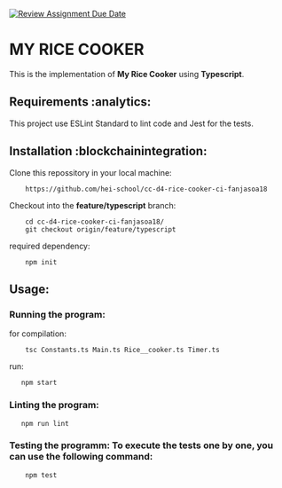 [![Review Assignment Due Date](https://classroom.github.com/assets/deadline-readme-button-24ddc0f5d75046c5622901739e7c5dd533143b0c8e959d652212380cedb1ea36.svg)](https://classroom.github.com/a/__xb4cFP)

# MY RICE COOKER

This is the implementation of __My Rice Cooker__ using __Typescript__.

## Requirements :analytics:

This project use ESLint Standard to lint code and Jest for the tests.

## Installation :blockchainintegration:

Clone this repossitory in your local machine:
```shell
    https://github.com/hei-school/cc-d4-rice-cooker-ci-fanjasoa18
```

Checkout into the __feature/typescript__ branch:
```shell
    cd cc-d4-rice-cooker-ci-fanjasoa18/
    git checkout origin/feature/typescript
```

required dependency:
```shell
    npm init
```

## Usage:

### Running the program:
for compilation:
```shell
    tsc Constants.ts Main.ts Rice__cooker.ts Timer.ts
```
run:
```shell
   npm start
```

### Linting the program:
```shell
   npm run lint
```

### Testing the programm: To execute the tests one by one, you can use the following command:
```shell
    npm test
```
